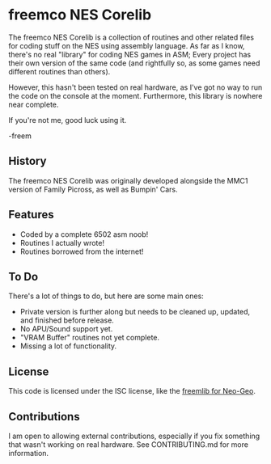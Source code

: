 freemco NES Corelib
===================
The freemco NES Corelib is a collection of routines and other related files for
coding stuff on the NES using assembly language. As far as I know, there's no real
"library" for coding NES games in ASM; Every project has their own version of the
same code (and rightfully so, as some games need different routines than others).

However, this hasn't been tested on real hardware, as I've got no way to run
the code on the console at the moment. Furthermore, this library is nowhere near
complete.

If you're not me, good luck using it.

-freem

## History
The freemco NES Corelib was originally developed alongside the MMC1 version of
Family Picross, as well as Bumpin' Cars.

## Features
- Coded by a complete 6502 asm noob!
- Routines I actually wrote!
- Routines borrowed from the internet!

## To Do
There's a lot of things to do, but here are some main ones:
- Private version is further along but needs to be cleaned up, updated, and finished before release.
- No APU/Sound support yet.
- "VRAM Buffer" routines not yet complete.
- Missing a lot of functionality.

## License
This code is licensed under the ISC license, like the [freemlib for Neo-Geo](https://github.com/freem/freemlib-neogeo/).

## Contributions
I am open to allowing external contributions, especially if you fix something
that wasn't working on real hardware. See CONTRIBUTING.md for more information.

